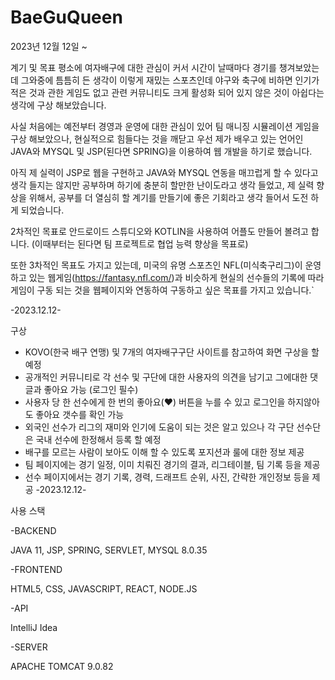 # BaeGuQueen
2023년 12월 12일 ~

계기 및 목표
평소에 여자배구에 대한 관심이 커서 시간이 날때마다 경기를 챙겨보았는데 그와중에 틈틈히 든 생각이 이렇게 재밌는 스포츠인데 야구와 축구에 비하면 인기가 적은 것과 관한 게임도 없고 관련 커뮤니티도 크게 활성화 되어 있지 않은 것이 아쉽다는 생각에 구상 해보았습니다.

사실 처음에는 예전부터 경영과 운영에 대한 관심이 있어 팀 매니징 시뮬레이션 게임을 구상 해보았으나, 현실적으로 힘들다는 것을 깨닫고 우선 제가 배우고 있는 언어인 JAVA와 MYSQL 및 JSP(된다면 SPRING)을 이용하여 웹 개발을 하기로 했습니다.

아직 제 실력이 JSP로 웹을 구현하고 JAVA와 MYSQL 연동을 매끄럽게 할 수 있다고 생각 들지는 않지만 공부하며 하기에 충분히 할만한 난이도라고 생각 들었고, 제 실력 향상을 위해서,
공부를 더 열심히 할 계기를 만들기에 좋은 기회라고 생각 들어서 도전 하게 되었습니다.

2차적인 목표로 안드로이드 스튜디오와 KOTLIN을 사용하여 어플도 만들어 볼려고 합니다.
(이때부터는 된다면 팀 프로젝트로 협업 능력 향상을 목표로)

또한 3차적인 목표도 가지고 있는데, 미국의 유명 스포츠인 NFL(미식축구리그)이 운영하고 있는 웹게임(https://fantasy.nfl.com/)과 비슷하게 현실의 선수들의 기록에 따라 게임이
구동 되는 것을 웹페이지와 연동하여 구동하고 싶은 목표를 가지고 있습니다.`

-2023.12.12-

구상
* KOVO(한국 배구 연맹) 및 7개의 여자배구구단 사이트를 참고하여 화면 구상을 할 예정
* 공개적인 커뮤니티로 각 선수 및 구단에 대한 사용자의 의견을 남기고 그에대한 댓글과
좋아요 가능 (로그인 필수)
* 사용자 당 한 선수에게 한 번의 좋아요(♥) 버튼을 누를 수 있고 로그인을 하지않아도 좋아요 갯수를 확인 가능
* 외국인 선수가 리그의 재미와 인기에 도움이 되는 것은 알고 있으나 각 구단 선수단은
국내 선수에 한정해서 등록 할 예정
* 배구를 모르는 사람이 보아도 이해 할 수 있도록 포지션과 룰에 대한 정보 제공
* 팀 페이지에는 경기 일정, 이미 치뤄진 경기의 결과, 리그테이블, 팀 기록 등을 제공
* 선수 페이지에서는 경기 기록, 경력, 드래프트 순위, 사진, 간략한 개인정보 등을 제공
-2023.12.12-

사용 스택

-BACKEND

JAVA 11, JSP, SPRING, SERVLET, MYSQL 8.0.35

-FRONTEND

HTML5, CSS, JAVASCRIPT, REACT, NODE.JS

-API

IntelliJ Idea

-SERVER

APACHE TOMCAT 9.0.82
		
